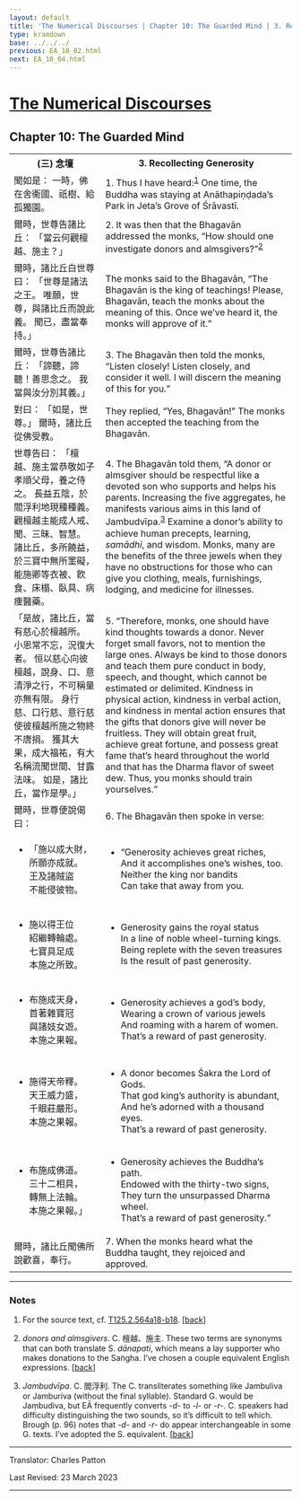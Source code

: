 ```yaml
---
layout: default
title: 'The Numerical Discourses | Chapter 10: The Guarded Mind | 3. Recollecting Generosity'
type: kramdown
base: ../../../
previous: EA_10_02.html
next: EA_10_04.html
---
```


<h1><a href='../index.html'>The Numerical Discourses</a></h1>
<h2>Chapter 10: The Guarded Mind</h2>

<table class="trans">
  <th class='ch'>(三) 念壇</th>
  <th class='en'>3. Recollecting Generosity</th>
  <tr>
    <td class='ch' title='T125.2.564a18'>聞如是： 一時，佛在舍衞國、祇樹、給孤獨園。</td>
    <td id='p1'>1. Thus I have heard:<sup id="ref1"><a href="#n1">1</a></sup> One time, the Buddha was staying at Anāthapiṇḍada’s Park in Jeta’s Grove of Śrāvastī.</td>
  </tr>
  <tr>
    <td class='ch' title='T125.2.564a19'>爾時，世尊告諸比丘： 「當云何觀檀越、施主？」</td>
    <td id='p2'>2. It was then that the Bhagavān addressed the monks, “How should one investigate donors and almsgivers?”<sup id="ref2"><a href="#n2">2</a></sup></td>
  </tr>
  <tr>
    <td class='ch' title='T125.2.564a20'>爾時，諸比丘白世尊曰： 「世尊是諸法之王。 唯願，世尊，與諸比丘而說此義。 聞已，盡當奉持。」</td>
    <td>The monks said to the Bhagavān, “The Bhagavān is the king of teachings! Please, Bhagavān, teach the monks about the meaning of this. Once we’ve heard it, the monks will approve of it.”</td>
  </tr>
  <tr>
    <td class='ch' title='T125.2.564a22'>爾時，世尊告諸比丘： 「諦聽，諦聽！善思念之。 我當與汝分別其義。」</td>
    <td id='p3'>3. The Bhagavān then told the monks, “Listen closely! Listen closely, and consider it well. I will discern the meaning of this for you.”</td>
  </tr>
  <tr>
    <td class='ch' title='T125.2.564a23'>對曰： 「如是，世尊。」 爾時，諸比丘從佛受教。</td>
    <td>They replied, “Yes, Bhagavān!” The monks then accepted the teaching from the Bhagavān.</td>
  </tr>
  <tr>
    <td class='ch' title='T125.2.564a24'>世尊告曰： 「檀越、施主當恭敬如子孝順父母，養之侍之。 長益五陰，於閻浮利地現種種義。 觀檀越主能成人戒、聞、三昧、智慧。 諸比丘，多所饒益，於三寶中無所罣礙，能施卿等衣被、飮食、床榻、臥具、病痩醫藥。</td>
    <td id='p4'>4. The Bhagavān told them, “A donor or almsgiver should be respectful like a devoted son who supports and helps his parents. Increasing the five aggregates, he manifests various aims in this land of Jambudvīpa.<sup id="ref3"><a href="#n3">3</a></sup> Examine a donor’s ability to achieve human precepts, learning, <em>samādhi</em>, and wisdom. Monks, many are the benefits of the three jewels when they have no obstructions for those who can give you clothing, meals, furnishings, lodging, and medicine for illnesses.</td>
  </tr>
  <tr>
    <td class='ch' title='T125.2.564a29'>「是故，諸比丘，當有慈心於檀越所。 小恩常不忘，況復大者。 恒以慈心向彼檀越，說身、口、意清淨之行，不可稱量亦無有限。 身行慈、口行慈、意行慈使彼檀越所施之物終不唐捐。 獲其大果，成大福祐，有大名稱流聞世間、甘露法味。 如是，諸比丘，當作是學。」</td>
    <td id='p5'>5. “Therefore, monks, one should have kind thoughts towards a donor. Never forget small favors, not to mention the large ones. Always be kind to those donors and teach them pure conduct in body, speech, and thought, which cannot be estimated or delimited. Kindness in physical action, kindness in verbal action, and kindness in mental action ensures that the gifts that donors give will never be fruitless. They will obtain great fruit, achieve great fortune, and possess great fame that’s heard throughout the world and that has the Dharma flavor of sweet dew. Thus, you monks should train yourselves.”</td>
  </tr>
  <tr>
    <td class='ch' title='T125.2.564b6'>爾時，世尊便說偈曰：</td>
    <td id='p6'>6. The Bhagavān then spoke in verse:</td>
  </tr>
<tr>
  <td title='T125.2.564b8'><ul class='verse'>
    <li class='ch'>「施以成大財，<br/>
    所願亦成就。<br/>
    王及諸賊盜<br/>
    不能侵彼物。</li>
  </ul></td>
  <td><ul class='verse'>
    <li>“Generosity achieves great riches,<br/>
    And it accomplishes one’s wishes, too.<br/>
    Neither the king nor bandits<br/>
    Can take that away from you.</li>
  </ul></td>
</tr>
<tr>
  <td title='T125.2.564b10'><ul class='verse'>
    <li class='ch'>施以得王位<br/>
    紹繼轉輪處。<br/>
    七寶具足成<br/>
    本施之所致。</li>
  </ul></td>
  <td><ul class='verse'>
    <li>Generosity gains the royal status<br/>
    In a line of noble wheel-turning kings.<br/>
    Being replete with the seven treasures<br/>
    Is the result of past generosity.</li>
  </ul></td>
</tr>
<tr>
  <td title='T125.2.564a12'><ul class='verse'>
    <li class='ch'>布施成天身，<br/>
    首著雜寶冠<br/>
    與諸妓女遊。<br/>
    本施之果報。</li>
  </ul></td>
  <td><ul class='verse'>
    <li>Generosity achieves a god’s body,<br/>
    Wearing a crown of various jewels<br/>
    And roaming with a harem of women.<br/>
    That’s a reward of past generosity.</li>
  </ul></td>
</tr>
<tr>
  <td title='T125.2.564a14'><ul class='verse'>
    <li class='ch'>施得天帝釋。<br/>
    天王威力盛，<br/>
    千眼莊嚴形。<br/>
    本施之果報。</li>
  </ul></td>
  <td><ul class='verse'>
    <li>A donor becomes Śakra the Lord of Gods.<br/>
    That god king’s authority is abundant,<br/>
    And he’s adorned with a thousand eyes.<br/>
    That’s a reward of past generosity.</li>
  </ul></td>
</tr>
<tr>
  <td title='T125.2.564b16'><ul class='verse'>
    <li class='ch'>布施成佛道。<br/>
    三十二相具，<br/>
    轉無上法輪。<br/>
    本施之果報。」</li>
  </ul></td>
  <td><ul class='verse'>
    <li>Generosity achieves the Buddha’s path.<br/>
    Endowed with the thirty-two signs,<br/>
    They turn the unsurpassed Dharma wheel.<br/>
    That’s a reward of past generosity.”</li>
  </ul></td>
</tr>
  <tr>
    <td class='ch' title='T125.2.564b18'>爾時，諸比丘聞佛所說歡喜，奉行。</td>
    <td id='p7'>7. When the monks heard what the Buddha taught, they rejoiced and approved. </td>
  </tr>
</table>

<hr/>

<h3 id="notes">Notes</h3>

<ol class="notes-list">
<li id="n1"><p>For the source text, cf. <a href="https://cbetaonline.dila.edu.tw/zh/T02n0125_p0564a18" target="_blank">T125.2.564a18-b18</a>. [<a href="#ref1">back</a>]</p></li>
<li id="n2"><p><em>donors and almsgivers</em>. C. 檀越、施主. These two terms are synonyms that can both translate S. <em>dānapati</em>, which means a lay supporter who makes donations to the Saṅgha. I’ve chosen a couple equivalent English expressions. [<a href="#ref2">back</a>]</p></li>
<li id="n3"><p><em>Jambudvīpa</em>. C. 閻浮利. The C. transliterates something like Jambuliva or Jamburiva (without the final syllable). Standard G. would be Jaṃbudiva, but EĀ frequently converts <em>-d-</em> to <em>-l-</em> or <em>-r-</em>. C. speakers had difficulty distinguishing the two sounds, so it’s difficult to tell which. Brough (p. 96) notes that <em>-d-</em> and <em>-r-</em> do appear interchangeable in some G. texts. I’ve adopted the S. equivalent. [<a href="#ref3">back</a>]</p></li>
</ol>
<hr/>

<p class="translator">Translator: Charles Patton</p>
<p class='revised'>Last Revised: 23 March 2023</p>

<hr/>